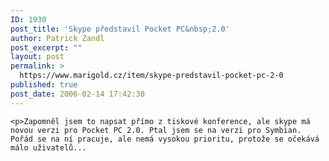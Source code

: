 ```yaml
---
ID: 1930
post_title: 'Skype představil Pocket PC&nbsp;2.0'
author: Patrick Zandl
post_excerpt: ""
layout: post
permalink: >
  https://www.marigold.cz/item/skype-predstavil-pocket-pc-2-0
published: true
post_date: 2006-02-14 17:42:30
---
```

	<p>Zapomněl jsem to napsat přímo z tiskové konference, ale skype má novou verzi pro Pocket PC 2.0. Ptal jsem se na verzi pro Symbian. Pořád se na ní pracuje, ale nemá vysokou prioritu, protože se očekává málo uživatelů...
</p>